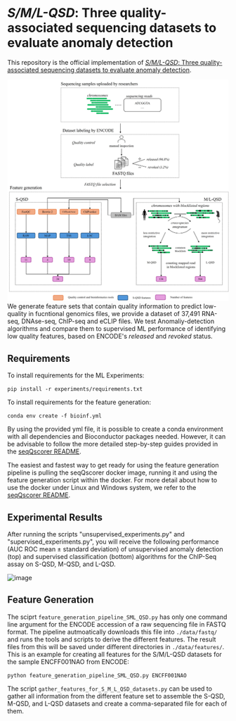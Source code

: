 # *_S/M/L-QSD_*: Three quality-associated sequencing datasets to evaluate anomaly detection

This repository is the official implementation of [*_S/M/L-QSD_*: Three quality-associated sequencing datasets to evaluate anomaly detection](Place-holder-url). 

![Workflow to create the datasets](data/qsd_creation_v4.jpg)
We generate feature sets that contain quality information to predict low-quality in fucntional genomics files, we provide a dataset of 37,491 RNA-seq, DNAse-seq, ChIP-seq and eCLIP files. 
We test Anomaliy-detection algorithms and compare them to supervised ML performance of identifying low quality features, based on ENCODE's *released* and *revoked* status. 
## Requirements

To install requirements for the ML Experiments:

```setup
pip install -r experiments/requirements.txt
```

To install requirements for the feature generation:
```setup
conda env create -f bioinf.yml
```
By using the provided yml file, it is possible to create a conda environment with all dependencies and Bioconductor packages needed. However, it can be advisable to follow the more detailed step-by-step guides provided in the [seqQscorer README](https://github.com/salbrec/seqQscorer).

The easiest and fastest way to get ready for using the feature generation pipeline is pulling the seqQscorer docker image, running it and using the feature generation script within the docker.
For more detail about how to use the docker under Linux and Windows system, we refer to the [seqQscorer README](https://github.com/salbrec/seqQscorer).

## Experimental Results
After running the scripts "unsupervised_experiments.py" and "supervised_experiments.py", you will receive the following performance (AUC ROC mean ± standard deviation) of unsupervised anomaly detection
(top) and supervised classification (bottom) algorithms for the ChIP-Seq assay on S-QSD, M-QSD, and L-QSD.  

![image](https://github.com/user-attachments/assets/2d086fc6-1065-4b8c-9bc7-0ac53322a629)

## Feature Generation
The sciprt `feature_generation_pipeline_SML_QSD.py` has only one command line argument for the ENCODE accession of a raw sequencing file in FASTQ format. The pipeline autmoatically downloads this file into `./data/fastq/` and runs the tools and scripts to derive the different features. The result files from this will be saved under different directories in `./data/features/`. This is an example for creating all features for the S/M/L-QSD datasets for the sample ENCFF001NAO from ENCODE: 
```
python feature_generation_pipeline_SML_QSD.py ENCFF001NAO
```
The script `gather_features_for_S_M_L_QSD_datasets.py` can be used to gather all information from the different feature set to assemble the S-QSD, M-QSD, and L-QSD datasets and create a comma-separated file for each of them.


